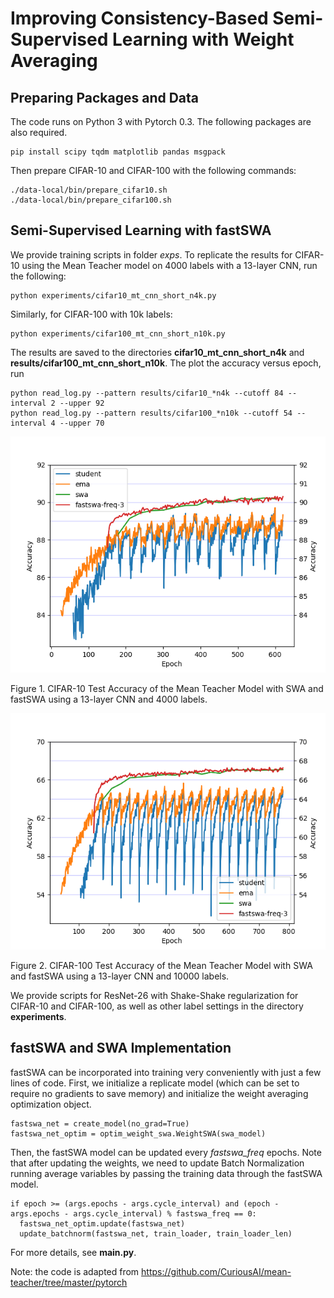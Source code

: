 # Improving Consistency-Based Semi-Supervised Learning with Weight Averaging 

## Preparing Packages and Data

The code runs on Python 3 with Pytorch 0.3. The following packages are also required.
```
pip install scipy tqdm matplotlib pandas msgpack
```

Then prepare CIFAR-10 and CIFAR-100 with the following commands:

```
./data-local/bin/prepare_cifar10.sh
./data-local/bin/prepare_cifar100.sh
```

## Semi-Supervised Learning with fastSWA
We provide training scripts in folder *exps*. To replicate the results for CIFAR-10 using the Mean Teacher model on 4000 labels with a 13-layer CNN, run the following:

```
python experiments/cifar10_mt_cnn_short_n4k.py
```

Similarly, for CIFAR-100 with 10k labels:
```
python experiments/cifar100_mt_cnn_short_n10k.py
```

The results are saved to the directories **cifar10_mt_cnn_short_n4k** and **results/cifar100_mt_cnn_short_n10k**. The plot the accuracy versus epoch, run

```
python read_log.py --pattern results/cifar10_*n4k --cutoff 84 --interval 2 --upper 92
python read_log.py --pattern results/cifar100_*n10k --cutoff 54 --interval 4 --upper 70
```

<p align="center"> 
<img src="figs/N-4000_seed-10_exp-cifar10_mt_cnn_short_n4k_date-2018-06-06_01-40-29.png">

Figure 1. CIFAR-10 Test Accuracy of the Mean Teacher Model with SWA and fastSWA using a 13-layer CNN and 4000 labels.
</p>

<p align="center"> 
<img src="figs/N-10000_seed-11_exp-cifar100_mt_cnn_short_n10k_date-2018-06-06_01-45-02.png">

Figure 2. CIFAR-100 Test Accuracy of the Mean Teacher Model with SWA and fastSWA using a 13-layer CNN and 10000 labels.
</p>

We provide scripts for ResNet-26 with Shake-Shake regularization for CIFAR-10 and CIFAR-100, as well as other label settings in the directory **experiments**.

## fastSWA and SWA Implementation
fastSWA can be incorporated into training very conveniently with just a few lines of code. First, we initialize a replicate model (which can be set to require no gradients to save memory) and initialize the weight averaging optimization object.

```
fastswa_net = create_model(no_grad=True)
fastswa_net_optim = optim_weight_swa.WeightSWA(swa_model)
```

Then, the fastSWA model can be updated every *fastswa_freq* epochs. Note that after updating the weights, we need to update Batch Normalization running average variables by passing the training data through the fastSWA model. 
```
if epoch >= (args.epochs - args.cycle_interval) and (epoch - args.epochs - args.cycle_interval) % fastswa_freq == 0:
  fastswa_net_optim.update(fastswa_net)
  update_batchnorm(fastswa_net, train_loader, train_loader_len)
```
For more details, see **main.py**.

Note: the code is adapted from https://github.com/CuriousAI/mean-teacher/tree/master/pytorch
